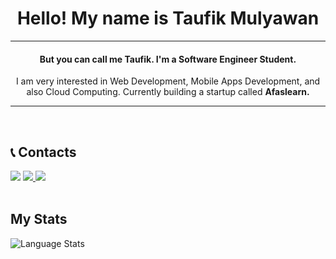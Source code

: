 <h1 align="center">Hello! My name is Taufik Mulyawan</h1>
<hr>
<h4 align="center">But you can call me Taufik. I'm a Software Engineer Student.</h4>
<p align="center">I am very interested in Web Development, Mobile Apps Development, and also Cloud Computing. Currently building a startup called <b>Afaslearn.</b></p>
<hr>
<br/>

## 📞 Contacts

<a href="https://www.linkedin.com/in/taufik-mulyawan-fullstack-developer/"><img src="https://img.shields.io/badge/-TaufikMulyawan-blue?style=flat-square&logo=Linkedin&logoColor=white/"></a>
<a href="https://www.instagram.com/taufik_mul/"><img src="https://img.shields.io/badge/-@taufik_mul-333333?style=flat-square&logo=instagram&logoColor=white/">
<a href="mailto: taufikmulyawan@gmail.com"><img src="https://img.shields.io/badge/-taufikmulyawan@gmail.com-f6f6f6?style=flat-square&logo=Gmail&logoColor=white/"></a>
<br/>
<br/>

## My Stats

![Language Stats](https://github-readme-stats-one-bice.vercel.app/api/top-langs/?username=fullstuckdev&langs_count=10&layout=compact&role=OWNER,COLLABORATOR,ORGANIZATION_MEMBER&theme=react&hide=jupyter%20notebook,html)
